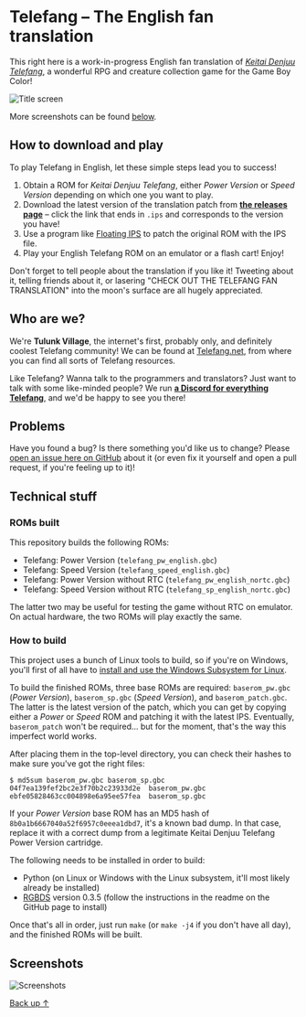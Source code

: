 # Telefang – The English fan translation

This right here is a work-in-progress English fan translation of *[Keitai Denjuu Telefang](https://en.wikipedia.org/wiki/Keitai_Denj%C5%AB_Telefang)*, a wonderful RPG and creature collection game for the Game Boy Color!

![Title screen](https://i.imgur.com/WhgvKU8.png)

More screenshots can be found [below](#screenshots).

## How to download and play

To play Telefang in English, let these simple steps lead you to success!

1. Obtain a ROM for *Keitai Denjuu Telefang*, either *Power Version* or *Speed Version* depending on which one you want to play.
2. Download the latest version of the translation patch from **[the releases page](https://github.com/telefang/telefang/releases)** – click the link that ends in `.ips` and corresponds to the version you have!
3. Use a program like [Floating IPS](https://www.romhacking.net/utilities/1040/) to patch the original ROM with the IPS file.
4. Play your English Telefang ROM on an emulator or a flash cart! Enjoy!

Don't forget to tell people about the translation if you like it! Tweeting about it, telling friends about it, or lasering "CHECK OUT THE TELEFANG FAN TRANSLATION" into the moon's surface are all hugely appreciated.

## Who are we?

We're **Tulunk Village**, the internet's first, probably only, and definitely coolest Telefang community! We can be found at [Telefang.net](http://telefang.net/), from where you can find all sorts of Telefang resources.

Like Telefang? Wanna talk to the programmers and translators? Just want to talk with some like-minded people? We run **[a Discord for everything Telefang](https://discord.gg/BMqRucb)**, and we'd be happy to see you there!

## Problems

Have you found a bug? Is there something you'd like us to change? Please [open an issue here on GitHub](https://github.com/telefang/telefang/issues) about it (or even fix it yourself and open a pull request, if you're feeling up to it)!

## Technical stuff

### ROMs built

This repository builds the following ROMs:

* Telefang: Power Version (`telefang_pw_english.gbc`)
* Telefang: Speed Version (`telefang_speed_english.gbc`)
* Telefang: Power Version without RTC (`telefang_pw_english_nortc.gbc`)
* Telefang: Speed Version without RTC (`telefang_sp_english_nortc.gbc`)

The latter two may be useful for testing the game without RTC on emulator. On actual hardware, the two ROMs will play exactly the same.

### How to build

This project uses a bunch of Linux tools to build, so if you're on Windows, you'll first of all have to [install and use the Windows Subsystem for Linux](https://docs.microsoft.com/en-us/windows/wsl/install-win10).

To build the finished ROMs, three base ROMs are required: `baserom_pw.gbc` (*Power Version*), `baserom_sp.gbc` (*Speed Version*), and `baserom_patch.gbc`. The latter is the latest version of the patch, which you can get by copying either a *Power* or *Speed* ROM and patching it with the latest IPS. Eventually, `baserom_patch` won't be required... but for the moment, that's the way this imperfect world works.

After placing them in the top-level directory, you can check their hashes to make sure you've got the right files:

```
$ md5sum baserom_pw.gbc baserom_sp.gbc
04f7ea139fef2bc2e3f70b2c23933d2e  baserom_pw.gbc
ebfe05828463cc004898e6a95ee57fea  baserom_sp.gbc
```

If your *Power Version* base ROM has an MD5 hash of `8b0a1b6667040a52f6957c0eeea1dbd7`, it's a known bad dump. In that case, replace it with a correct dump from a legitimate Keitai Denjuu Telefang Power Version cartridge.

The following needs to be installed in order to build:

* Python (on Linux or Windows with the Linux subsystem, it'll most likely already be installed)
* [RGBDS](https://github.com/rednex/rgbds#2-building-rgbds-from-source) version 0.3.5 (follow the instructions in the readme on the GitHub page to install)

Once that's all in order, just run `make` (or `make -j4` if you don't have all day), and the finished ROMs will be built.

## Screenshots

![Screenshots](https://i.imgur.com/LVaVBuR.png)

[Back up ↑](#readme)
